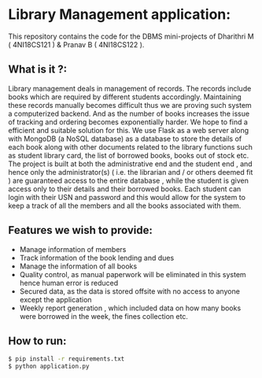 # Library Management application:
This repository contains the code for the DBMS mini-projects of Dharithri M ( 4NI18CS121 ) & Pranav B ( 4NI18CS122 ).

## What is it ?:
Library management deals in management of records. The records include books which are required by different students accordingly. Maintaining these records manually becomes difficult thus we are proving such system a computerized backend. And as the number of books increases the issue of tracking and ordering becomes exponentially harder. 
We hope to find a efficient and suitable solution for this. We use Flask as a web server along with MongoDB (a NoSQL database) as a database to store the details of each book along with other documents related to the library functions such as student library card, the list of borrowed books, books out of stock etc.
The project is built at both the administrative end and the student end , and hence only the administrator(s) ( i.e. the librarian and / or others deemed fit ) are guaranteed access to the entire database , while the student is given access only to their details and their borrowed books.
Each student can login with their USN and password and this would allow for the system to keep a track of all the members and all the books associated with them.

## Features we wish to provide:
- Manage information of members
- Track information of the book lending and dues
- Manage the information of all books
- Quality control, as manual paperwork will be eliminated in this system hence human error is reduced
- Secured data, as the data is stored offsite with no access to anyone except the application
- Weekly report generation , which included data on how many books were borrowed in the week, the fines collection etc.


## How to run:
```bash
$ pip install -r requirements.txt
$ python application.py
```

    
